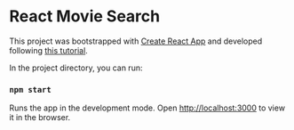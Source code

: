 # React Movie Search

This project was bootstrapped with [Create React App](https://github.com/facebook/create-react-app) and developed following [this tutorial](https://www.freecodecamp.org/news/learn-react-in-1-hour-by-building-a-movie-search-app/).

In the project directory, you can run:

### `npm start`

Runs the app in the development mode.
Open [http://localhost:3000](http://localhost:3000) to view it in the browser.

